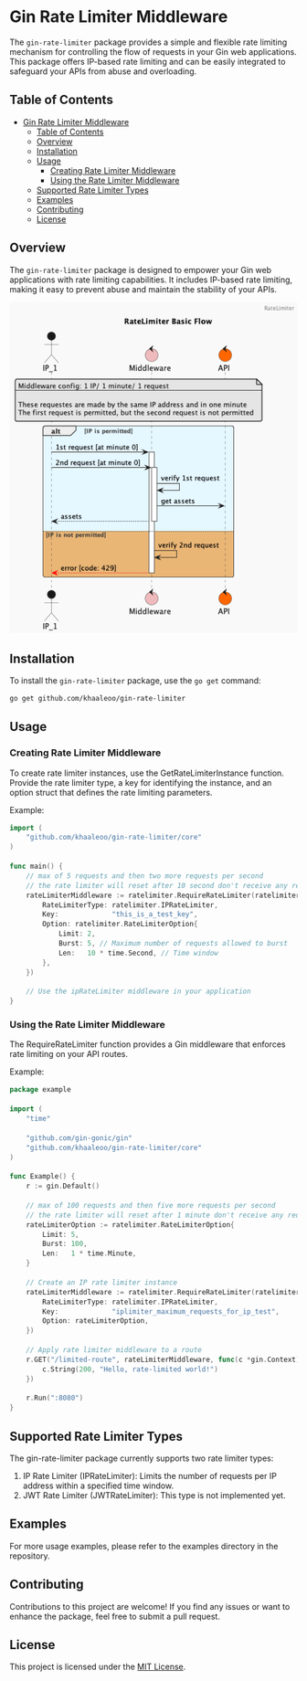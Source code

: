 # Gin Rate Limiter Middleware

The `gin-rate-limiter` package provides a simple and flexible rate limiting mechanism for controlling the flow of requests in your Gin web applications. This package offers IP-based rate limiting and can be easily integrated to safeguard your APIs from abuse and overloading.

## Table of Contents

- [Gin Rate Limiter Middleware](#gin-rate-limiter-middleware)
	- [Table of Contents](#table-of-contents)
	- [Overview](#overview)
	- [Installation](#installation)
	- [Usage](#usage)
		- [Creating Rate Limiter Middleware](#creating-rate-limiter-middleware)
		- [Using the Rate Limiter Middleware](#using-the-rate-limiter-middleware)
	- [Supported Rate Limiter Types](#supported-rate-limiter-types)
	- [Examples](#examples)
	- [Contributing](#contributing)
	- [License](#license)

## Overview

The `gin-rate-limiter` package is designed to empower your Gin web applications with rate limiting capabilities. It includes IP-based rate limiting, making it easy to prevent abuse and maintain the stability of your APIs.

<img src="./out/charts/ratelimiter/ratelimiter-page1.png">


## Installation

To install the `gin-rate-limiter` package, use the `go get` command:

```bash
go get github.com/khaaleoo/gin-rate-limiter
```

## Usage
### Creating Rate Limiter Middleware
To create rate limiter instances, use the GetRateLimiterInstance function. Provide the rate limiter type, a key for identifying the instance, and an option struct that defines the rate limiting parameters.

Example:
```go
import (
    "github.com/khaaleoo/gin-rate-limiter/core"
)

func main() {
	// max of 5 requests and then two more requests per second
	// the rate limiter will reset after 10 second don't receive any requests by the same IP address
	rateLimiterMiddleware := ratelimiter.RequireRateLimiter(ratelimiter.RateLimiter{
		RateLimiterType: ratelimiter.IPRateLimiter,
		Key:             "this_is_a_test_key",
		Option: ratelimiter.RateLimiterOption{
			Limit: 2,
			Burst: 5, // Maximum number of requests allowed to burst
			Len:   10 * time.Second, // Time window
		},
	})
    
    // Use the ipRateLimiter middleware in your application
}
```

### Using the Rate Limiter Middleware
The RequireRateLimiter function provides a Gin middleware that enforces rate limiting on your API routes.

Example:

```go
package example

import (
	"time"

	"github.com/gin-gonic/gin"
	"github.com/khaaleoo/gin-rate-limiter/core"
)

func Example() {
	r := gin.Default()

	// max of 100 requests and then five more requests per second
	// the rate limiter will reset after 1 minute don't receive any requests by the same IP address
	rateLimiterOption := ratelimiter.RateLimiterOption{
		Limit: 5,
		Burst: 100,
		Len:   1 * time.Minute,
	}

	// Create an IP rate limiter instance
	rateLimiterMiddleware := ratelimiter.RequireRateLimiter(ratelimiter.RateLimiter{
		RateLimiterType: ratelimiter.IPRateLimiter,
		Key:             "iplimiter_maximum_requests_for_ip_test",
		Option: rateLimiterOption,
	})

	// Apply rate limiter middleware to a route
	r.GET("/limited-route", rateLimiterMiddleware, func(c *gin.Context) {
		c.String(200, "Hello, rate-limited world!")
	})

	r.Run(":8080")
}
```

## Supported Rate Limiter Types
The gin-rate-limiter package currently supports two rate limiter types:

1. IP Rate Limiter (IPRateLimiter): Limits the number of requests per IP address within a specified time window.
2. JWT Rate Limiter (JWTRateLimiter): This type is not implemented yet.


## Examples
For more usage examples, please refer to the examples directory in the repository.

## Contributing
Contributions to this project are welcome! If you find any issues or want to enhance the package, feel free to submit a pull request.

## License

This project is licensed under the [MIT License](LICENSE).